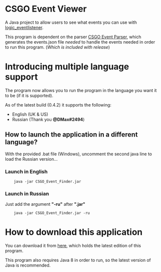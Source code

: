 # CSGO Event Viewer
 A Java project to allow users to see what events you can use with [logic_eventlistener](https://developer.valvesoftware.com/wiki/Logic_eventlistener).

 This program is dependent on the parser [CSGO Event Parser](https://github.com/TheE7Player/CSGO_Event_Parser), which generates the events.json file *needed* to handle the events needed in order to run this program. (*Which is included with release*)

# Introducing multiple language support
The program now allows you to run the program in the language you want it to be (if it is supported).

As of the latest build (0.4.2) it supports the following:

 - English (UK & US)
 - Russian (Thank you **@DMax#2494**)

## How to launch the application in a different language?
With the provided .bat file (Windows), uncomment the second java line to load the Russian version...

### Launch in English
```
    java -jar CSGO_Event_Finder.jar
```
### Launch in Russian
Just add the argument **"-ru"** after **".jar"**
```
    java -jar CSGO_Event_Finder.jar -ru
```
# How to download this application
You can download it from [here](https://github.com/TheE7Player/CSGO-Event-Viewer/releases), which holds the latest edition of this program.

This program also requires Java 8 in order to run, so the latest version of Java is recommended.
